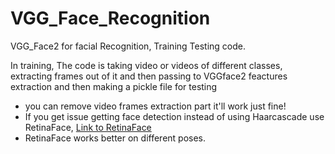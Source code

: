 # VGG_Face_Recognition
VGG_Face2 for facial Recognition, Training Testing code.

In training, The code is taking video or videos of different classes, extracting frames out of it
and then passing to VGGface2 feactures extraction and then making a pickle file for testing

- you can remove video frames extraction part it'll work just fine!
- If you get issue getting face detection instead of using  Haarcascade use RetinaFace, [Link to RetinaFace](https://github.com/zetro-malik/Face_Detection)
- RetinaFace works better on different poses.
